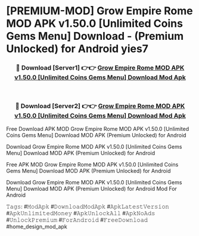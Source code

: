 # [PREMIUM-MOD] Grow Empire Rome MOD APK v1.50.0 [Unlimited Coins Gems Menu] Download - (Premium Unlocked) for Android yies7



<div align="center">
<h3>🔴 Download [Server1] 👉👉 <a href="https://momento.my/?title=Grow_Empire_Rome_MOD_APK_v1.50.0_[Unlimited_Coins_Gems_Menu]_Download">Grow Empire Rome MOD APK v1.50.0 [Unlimited Coins Gems Menu] Download Mod Apk</a></h3><br>

<h3>🔴 Download [Server2] 👉👉 <a href="https://momento.my/?title=Grow_Empire_Rome_MOD_APK_v1.50.0_[Unlimited_Coins_Gems_Menu]_Download">Grow Empire Rome MOD APK v1.50.0 [Unlimited Coins Gems Menu] Download Mod Apk</a></h3>
</div>



Free Download APK MOD Grow Empire Rome MOD APK v1.50.0 [Unlimited Coins Gems Menu] Download MOD APK (Premium Unlocked) for Android

Download Grow Empire Rome MOD APK v1.50.0 [Unlimited Coins Gems Menu] Download MOD APK (Premium Unlocked) for Android

Free APK MOD Grow Empire Rome MOD APK v1.50.0 [Unlimited Coins Gems Menu] Download MOD APK (Premium Unlocked) for Android

Download Grow Empire Rome MOD APK v1.50.0 [Unlimited Coins Gems Menu] Download MOD APK (Premium Unlocked) for Android Mod For Android

𝚃𝚊𝚐𝚜: #𝙼𝚘𝚍𝙰𝚙𝚔 #𝙳𝚘𝚠𝚗𝚕𝚘𝚊𝚍𝙼𝚘𝚍𝙰𝚙𝚔 #𝙰𝚙𝚔𝙻𝚊𝚝𝚎𝚜𝚝𝚅𝚎𝚛𝚜𝚒𝚘𝚗 #𝙰𝚙𝚔𝚄𝚗𝚕𝚒𝚖𝚒𝚝𝚎𝚍𝙼𝚘𝚗𝚎𝚢 #𝙰𝚙𝚔𝚄𝚗𝚕𝚘𝚌𝚔𝙰𝚕𝚕 #𝙰𝚙𝚔𝙽𝚘𝙰𝚍𝚜 #𝚄𝚗𝚕𝚘𝚌𝚔𝙿𝚛𝚎𝚖𝚒𝚞𝚖 #𝙵𝚘𝚛𝙰𝚗𝚍𝚛𝚘𝚒𝚍 #𝙵𝚛𝚎𝚎𝙳𝚘𝚠𝚗𝚕𝚘𝚊𝚍 #home_design_mod_apk
